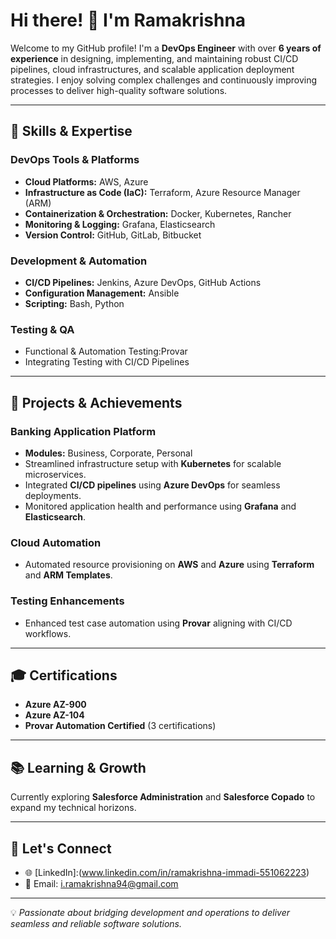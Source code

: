 # Hi there! 👋 I'm Ramakrishna

Welcome to my GitHub profile! I'm a **DevOps Engineer** with over **6 years of experience** in designing, implementing, and maintaining robust CI/CD pipelines, cloud infrastructures, and scalable application deployment strategies. I enjoy solving complex challenges and continuously improving processes to deliver high-quality software solutions.

---

## 🚀 Skills & Expertise

### **DevOps Tools & Platforms**
- **Cloud Platforms:** AWS, Azure  
- **Infrastructure as Code (IaC):** Terraform, Azure Resource Manager (ARM)  
- **Containerization & Orchestration:** Docker, Kubernetes, Rancher  
- **Monitoring & Logging:** Grafana, Elasticsearch  
- **Version Control:** GitHub, GitLab, Bitbucket  

### **Development & Automation**
- **CI/CD Pipelines:** Jenkins, Azure DevOps, GitHub Actions  
- **Configuration Management:** Ansible  
- **Scripting:** Bash, Python  

### **Testing & QA**  
- Functional & Automation Testing:Provar  
- Integrating Testing with CI/CD Pipelines  

---

## 🌟 Projects & Achievements

### **Banking Application Platform**
- **Modules:** Business, Corporate, Personal  
- Streamlined infrastructure setup with **Kubernetes** for scalable microservices.  
- Integrated **CI/CD pipelines** using **Azure DevOps** for seamless deployments.  
- Monitored application health and performance using **Grafana** and **Elasticsearch**.  

### **Cloud Automation**
- Automated resource provisioning on **AWS** and **Azure** using **Terraform** and **ARM Templates**.  
### **Testing Enhancements**
- Enhanced test case automation using **Provar** aligning with CI/CD workflows.  

---

## 🎓 Certifications  
- **Azure AZ-900**  
- **Azure AZ-104**  
- **Provar Automation Certified** (3 certifications)  

---

## 📚 Learning & Growth
Currently exploring **Salesforce Administration** and **Salesforce Copado** to expand my technical horizons.  

---

## 🤝 Let's Connect
- 🌐 [LinkedIn]:(www.linkedin.com/in/ramakrishna-immadi-551062223)  
- 📧 Email: i.ramakrishna94@gmail.com  

---

💡 *Passionate about bridging development and operations to deliver seamless and reliable software solutions.*  
